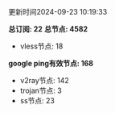 更新时间2024-09-23 10:19:33

**总订阅: 22**
**总节点: 4582**
- vless节点: 18

**google ping有效节点: 168**
- v2ray节点: 142
- trojan节点: 3
- ss节点: 23
